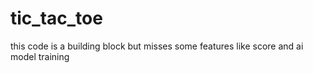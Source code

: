 # tic_tac_toe
this code is a building block but misses some features like score and ai model training

